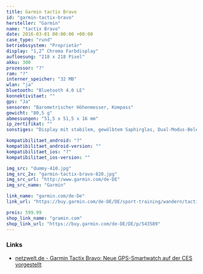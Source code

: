 ```yaml
---
title: Garmin tactix Bravo
id: "garmin-tactix-bravo"
hersteller: "Garmin"
name: "tactix Bravo"
date: 2016-03-01 00:00:00 +00:00
case_type: "rund"
betriebssystem: "Proprietär"
display: "1,2” Chroma Farbdisplay"
aufloesung: "218 x 218 Pixel"
akku: 300
prozessor: "?"
ram: "?"
interner_speicher: "32 MB"
wlan: "ja"
bluetooth: "Bluetooth 4.0 LE"
konnektivitaet: ""
gps: "Ja"
sensoren: "Barometrischer Höhenmesser, Kompass"
gewicht: "80,5 g"
abmessungen: "51,5 x 51,5 x 16 mm"
ip_zertifikat: ""
sonstiges: "Display mit stabilem, gewölbtem Saphirglas, Dual-Modus-Beleuchtung, Wasserdichtigkeit von 10 ATM"

kompatibilitaet_android: "?"
kompatibilitaet_android-version: ""
kompatibilitaet_ios: "?"
kompatibilitaet_ios-version: ""

img_src: "dummy-410.jpg"
img_src_2x: "garmin-tactix-bravo-820.jpg"
img_src_url: "http://www.garmin.com/de-DE"
img_src_name: "Garmin"

link_name: "garmin.com/de-De"
link_url: "https://buy.garmin.com/de-DE/DE/sport-training/wandern/tactix-bravo/prod543589.html"

preis: 599.99
shop_link_name: "gramin.com"
shop_link_url: "https://buy.garmin.com/de-DE/DE/p/543589"
---
```


### Links
* [netzwelt.de - Garmin Tactix Bravo: Neue GPS-Smartwatch auf der CES vorgestellt](http://www.netzwelt.de/news/156561-garmin-tactix-bravo-neue-gps-smartwatch-ces-vorgestellt.html)
